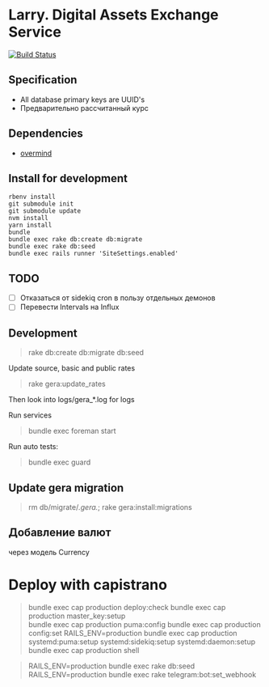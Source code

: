 # Larry. Digital Assets Exchange Service

[![Build Status](https://travis-ci.com/finfex/larry.svg?branch=master)](https://travis-ci.com/finfex/larry)

## Specification

* All database primary keys are UUID's
* Предварительно рассчитанный курс

## Dependencies

* [overmind](https://github.com/DarthSim/overmind)

## Install for development

```
rbenv install
git submodule init
git submodule update
nvm install
yarn install
bundle
bundle exec rake db:create db:migrate
bundle exec rake db:seed
bundle exec rails runner 'SiteSettings.enabled'
```

## TODO

* [ ] Отказаться от sidekiq cron в пользу отдельных демонов
* [ ] Перевести Intervals на Influx

## Development

> rake db:create db:migrate db:seed

Update source, basic and public rates

> rake gera:update_rates

Then look into logs/gera_*.log for logs

Run services

> bundle exec foreman start

Run auto tests:

> bundle exec guard

## Update gera migration

> rm db/migrate/*.gera.*; rake gera:install:migrations  

## Добавление валют

через модель Currency

# Deploy with capistrano

> bundle exec cap production deploy:check
> bundle exec cap production master_key:setup  
> bundle exec cap production puma:config 
> bundle exec cap production config:set RAILS_ENV=production
> bundle exec cap production systemd:puma:setup systemd:sidekiq:setup systemd:daemon:setup
> bundle exec cap production shell

> RAILS_ENV=production bundle exec rake db:seed
> RAILS_ENV=production bundle exec rake telegram:bot:set_webhook 


